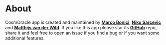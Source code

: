 # About

CosmΩracle app is created and maintained by [**Marco Bonici**](https://github.com/marcobonici), [**Niko Sarcevic**](https://github.com/nikosarcevic) and [**Matthijs van der Wild**](https://github.com/lonbar). 
If you like this app please star its [**GitHub**](https://github.com/nikosarcevic/CosmoCompute/) repo, share it and feel free to open an issue if you find a bug 
or if you want some additional features.
